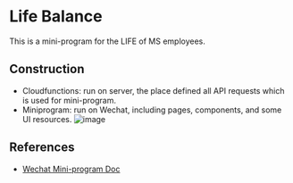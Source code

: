 # Life Balance
This is a mini-program for the LIFE of MS employees.

## Construction
- Cloudfunctions: run on server, the place defined all API requests which is used for mini-program.
- Miniprogram: run on Wechat, including pages, components, and some UI resources.
![image](https://user-images.githubusercontent.com/14801837/179476591-d556e1b4-5d62-41c3-9660-68f31af524bb.png)

## References
- [Wechat Mini-program Doc](https://developers.weixin.qq.com/miniprogram/dev/api/)


